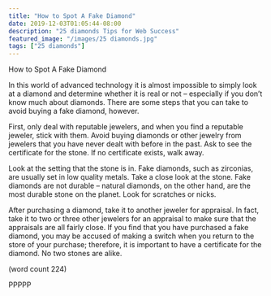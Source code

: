```yaml
---
title: "How to Spot A Fake Diamond"
date: 2019-12-03T01:05:44-08:00
description: "25 diamonds Tips for Web Success"
featured_image: "/images/25 diamonds.jpg"
tags: ["25 diamonds"]
---
```


How to Spot A Fake Diamond

In this world of advanced technology it is 
almost impossible to simply look at a 
diamond and determine whether it is real or 
not – especially if you don’t know much 
about diamonds. There are some steps that 
you can take to avoid buying a fake diamond,
however.

First, only deal with reputable jewelers, and 
when you find a reputable jeweler, stick with 
them. Avoid buying diamonds or other 
jewelry from jewelers that you have never 
dealt with before in the past. Ask to see the 
certificate for the stone. If no certificate exists, 
walk away. 

Look at the setting that the stone is in. Fake 
diamonds, such as zirconias, are usually set 
in low quality metals. Take a close look at the 
stone. Fake diamonds are not durable – 
natural diamonds, on the other hand, are the 
most durable stone on the planet. Look for 
scratches or nicks. 

After purchasing a diamond, take it to 
another jeweler for appraisal. In fact, take it 
to two or three other jewelers for an appraisal 
to make sure that the appraisals are all fairly 
close. If you find that you have purchased a 
fake diamond, you may be accused of 
making a switch when you return to the store 
of your purchase; therefore, it is important to 
have a certificate for the diamond. No two 
stones are alike. 

(word count 224)

PPPPP

